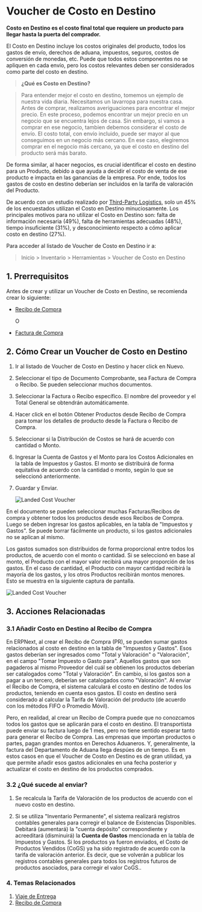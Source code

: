 <!-- add-breadcrumbs -->
# Voucher de Costo en Destino

**Costo en Destino es el costo final total que requiere un producto para llegar hasta la puerta del comprador.**

El Costo en Destino incluye los costos originales del producto, todos los gastos de envío, derechos de aduana, impuestos, seguros, costos de conversión de monedas, etc. Puede que todos estos componentes no se apliquen en cada envío, pero los costos relevantes deben ser considerados como parte del costo en destino.

> **¿Qué es Costo en Destino?**

> Para entender mejor el costo en destino, tomemos un ejemplo de nuestra vida diaria. Necesitamos un lavarropa para nuestra casa. Antes de comprar, realizamos averiguaciones para encontrar el mejor precio. En este proceso, podemos encontrar un mejor precio en un negocio que se encuentra lejos de casa. Sin embargo, si vamos a comprar en ese negocio, tambien debemos considerar el costo de envío. El costo total, con envío incluido, puede ser mayor al que conseguimos en un negocio más cercano. En ese caso, elegiremos comprar en el negocio más cercano, ya que el costo en destino del producto será más barato. 

De forma similar, al hacer negocios, es crucial identificar el costo en destino para un Producto, debido a que ayuda a decidir el costo de venta de ese producto e impacta en las ganancias de la empresa. Por ende, todos los gastos de costo en destino deberían ser incluidos en la tarifa de valoración del Producto.

De acuerdo con un estudio realizado por [Third-Party Logistics](http://www.3plstudy.com/), solo un 45% de los encuestados utilizan el Costo en Destino minuciosamente. Los principales motivos para no utilizar el Costo en Destino son: falta de información necesaria (49%), falta de herramientas adecuadas (48%), tiempo insuficiente (31%), y desconocimiento respecto a cómo aplicar costo en destino (27%).

Para acceder al listado de Voucher de Costo en Destino ir a:
> Inicio > Inventario > Herramientas > Voucher de Costo en Destino

## 1. Prerrequisitos
Antes de crear y utilizar un Voucher de Costo en Destino, se recomienda crear lo siguiente: 

* [Recibo de Compra](/docs/user/manual/en/stock/purchase-receipt)

    O

* [Factura de Compra](/docs/user/manual/en/accounts/purchase-invoice)


## 2. Cómo Crear un Voucher de Costo en Destino

1. Ir al listado de Voucher de Costo en Destino y hacer click en Nuevo.
1. Seleccionar el tipo de Documento Comprobante, sea Factura de Compra o Recibo. Se pueden seleccionar muchos documentos. 
1. Seleccionar la Factura o Recibo específico. El nombre del proveedor y el Total General se obtendrán automáticamente. 
1. Hacer click en el botón Obtener Productos desde Recibo de Compra para tomar los detalles de producto desde la Factura o Recibo de Compra. 
1. Seleccionar si la Distribución de Costos se hará de acuerdo con cantidad o Monto. 
1. Ingresar la Cuenta de Gastos y el Monto para los Costos Adicionales en la tabla de Impuestos y Gastos. El monto se distribuirá de forma equitativa de acuerdo con la cantidad o monto, según lo que se seleccionó anteriormente.  
1. Guardar y Enviar.

    <img class="screenshot" alt="Landed Cost Voucher" src="{{docs_base_url}}/assets/img/stock/landed-cost-voucher.png">


En el documento se pueden seleccionar muchas Facturas/Recibos de compra y obtener todos los productos desde esos Recibos de Compra. Luego se deben ingresar los gastos aplicables, en la tabla de "Impuestos y Gastos". Se puede borrar fácilmente un producto, si los gastos adicionales no se aplican al mismo. 

Los gastos sumados son distribuidos de forma proporcional entre todos los productos, de acuerdo con el monto o cantidad. Si se seleccionó en base al monto, el Producto con el mayor valor recibirá una mayor proporción de los gastos. En el caso de cantidad, el Producto con mayor cantidad recibirá la mayoría de los gastos, y los otros Productos recibirán montos menores. Esto se muestra en la siguiente captura de pantalla. 

<img class="screenshot" alt="Landed Cost Voucher" src="{{docs_base_url}}/assets/img/stock/landed-cost-distribution.png">

## 3. Acciones Relacionadas
### 3.1 Añadir Costo en Destino al Recibo de Compra

En ERPNext, al crear el Recibo de Compra (PR), se pueden sumar gastos relacionados al costo en destino en la tabla de "Impuestos y Gastos". Esos gastos deberían ser ingresados como "Total y Valoración" o "Valoración", en el campo "Tomar Impuesto o Gasto para". Aquellos gastos que son pagaderos al mismo Proveedor del cuál se obtienen los productos deberían ser catalogados como "Total y Valoración". En cambio, si los gastos son a pagar a un tercero, deberían ser catalogados como "Valoración". Al enviar el Recibo de Compra, el sistema calculará el costo en destino de todos los productos, teniendo en cuenta esos gastos. El costo en destino será considerado al calcular la Tarifa de Valoración del producto (de acuerdo con los métodos FIFO o Promedio Móvil). 

Pero, en realidad, al crear un Recibo de Compra puede que no conozcamos todos los gastos que se aplicarán para el costo en destino. El transportista puede enviar su factura luego de 1 mes, pero no tiene sentido esperar tanto para generar el Recibo de Compra. Las empresas que importan productos o partes, pagan grandes montos en Derechos Aduaneros. Y, generalmente, la factura del Departamento de Aduana llega despúes de un tiempo. Es en estos casos en que el Voucher de Costo en Destino es de gran utilidad, ya que permite añadir esos gastos adicionales en una fecha posterior y actualizar el costo en destino de los productos comprados. 

### 3.2 ¿Qué sucede al enviar?

1. Se recalcula la Tarifa de Valoración de los productos de acuerdo con el nuevo costo en destino. 

3. Si se utiliza "Inventario Permanente", el sistema realizará registros contables generales para corregir el balance de Existencias Disponibles. Debitará (aumentará) la "cuenta depósito" correspondiente y acreeditará (disminuirá) la **Cuenta de Gastos** mencionada en la tabla de Impuestos y Gastos. Si los productos ya fueron enviados, el Costo de Productos Vendidos (CoGS) ya ha sido registrado de acuerdo con la tarifa de valoración anterior. Es decir, que se volverán a publicar los registros contables generales para todos los registros futuros de productos asociados, para corregir el valor CoGS..

### 4. Temas Relacionados
1. [Viaje de Entrega](/docs/user/manual/en/stock/delivery-trip)
1. [Recibo de Compra](/docs/user/manual/en/stock/purchase-receipt)
